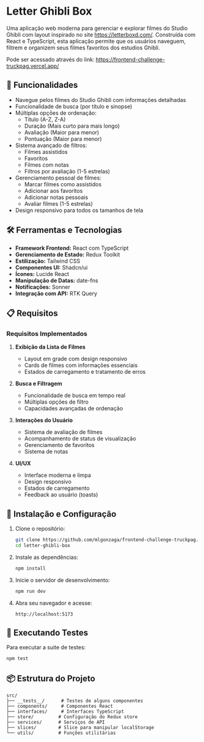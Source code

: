 # Letter Ghibli Box

Uma aplicação web moderna para gerenciar e explorar filmes do Studio Ghibli com layout inspirado no site https://letterboxd.com/. Construída com React e TypeScript, esta aplicação permite que os usuários naveguem, filtrem e organizem seus filmes favoritos dos estudios Ghibli.

Pode ser acessado através do link: https://frontend-challenge-truckpag.vercel.app/

## 🚀 Funcionalidades

- Navegue pelos filmes do Studio Ghibli com informações detalhadas
- Funcionalidade de busca (por título e sinopse)
- Múltiplas opções de ordenação:
  - Título (A-Z, Z-A)
  - Duração (Mais curto para mais longo)
  - Avaliação (Maior para menor)
  - Pontuação (Maior para menor)
- Sistema avançado de filtros:
  - Filmes assistidos
  - Favoritos
  - Filmes com notas
  - Filtros por avaliação (1-5 estrelas)
- Gerenciamento pessoal de filmes:
  - Marcar filmes como assistidos
  - Adicionar aos favoritos
  - Adicionar notas pessoais
  - Avaliar filmes (1-5 estrelas)
- Design responsivo para todos os tamanhos de tela

## 🛠️ Ferramentas e Tecnologias

- **Framework Frontend:** React com TypeScript
- **Gerenciamento de Estado:** Redux Toolkit
- **Estilização:** Tailwind CSS
- **Componentes UI:** Shadcn/ui
- **Ícones:** Lucide React
- **Manipulação de Datas:** date-fns
- **Notificações:** Sonner
- **Integração com API:** RTK Query

## 📋 Requisitos

### Requisitos Implementados

1. **Exibição da Lista de Filmes**
   - Layout em grade com design responsivo
   - Cards de filmes com informações essenciais
   - Estados de carregamento e tratamento de erros

2. **Busca e Filtragem**
   - Funcionalidade de busca em tempo real
   - Múltiplas opções de filtro
   - Capacidades avançadas de ordenação

3. **Interações do Usuário**
   - Sistema de avaliação de filmes
   - Acompanhamento de status de visualização
   - Gerenciamento de favoritos
   - Sistema de notas

4. **UI/UX**
   - Interface moderna e limpa
   - Design responsivo
   - Estados de carregamento
   - Feedback ao usuário (toasts)

## 🚀 Instalação e Configuração

1. Clone o repositório:
   ```bash
   git clone https://github.com/mlgonzaga/frontend-challenge-truckpag.git
   cd letter-ghibli-box
   ```

2. Instale as dependências:
   ```bash
   npm install
   ```

3. Inicie o servidor de desenvolvimento:
   ```bash
   npm run dev
   ```

4. Abra seu navegador e acesse:
   ```
   http://localhost:5173
   ```

## 🧪 Executando Testes

Para executar a suite de testes:

```bash
npm test
```



## 📦 Estrutura do Projeto

```
src/
├── __tests__/      # Testes de alguns componentes
├── components/     # Componentes React
├── interfaces/     # Interfaces TypeScript
├── store/         # Configuração do Redux store
├── services/      # Serviços de API
├── slices/        # Slice para manipular localStorage
└── utils/         # Funções utilitárias
```


